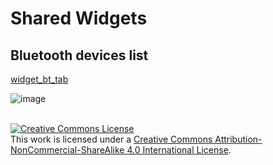 # Shared Widgets

## Bluetooth devices list

[widget_bt_tab](widget_bt_tab)

![image](https://user-images.githubusercontent.com/5871213/144725036-8783185e-2d4e-4d97-907c-a4bcfe2111f0.png)


<br>
<a rel="license" href="http://creativecommons.org/licenses/by-nc-sa/4.0/"><img alt="Creative Commons License" style="border-width:0" src="https://i.creativecommons.org/l/by-nc-sa/4.0/88x31.png" /></a><br />This work is licensed under a <a rel="license" href="http://creativecommons.org/licenses/by-nc-sa/4.0/">Creative Commons Attribution-NonCommercial-ShareAlike 4.0 International License</a>.
